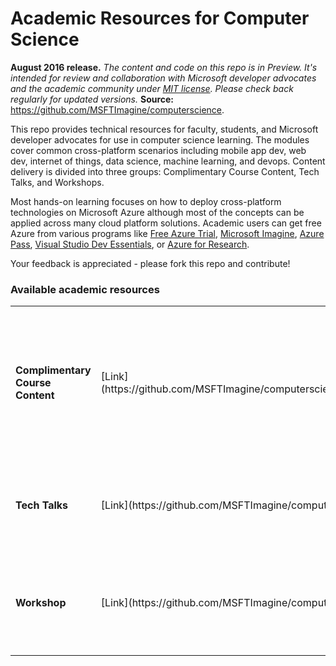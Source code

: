 <html lang="en">
   <head>
      <meta charset="utf-8">
      <meta http-equiv="X-UA-Compatible" content="IE=edge">
      <meta name="viewport" content="width=device-width, initial-scale=1">
      <title>Academic Resources for Computer Science</title>
	  <link rel="stylesheet" href="style.css">
   </head>
   <body id="home">
      <div class="container">
         <div class="jumbotron">
            <h1>Academic Resources for Computer Science</h1>
            <p><b>August 2016 release.</b> <i>The content and code on this repo is in Preview. It's intended for review and collaboration with Microsoft developer advocates and the academic community under <a href="https://github.com/MSFTImagine/computerscience/blob/master/LICENSE.md">MIT license</a>. Please check back regularly for updated versions.</i> <b>Source:</b> <a href="https://github.com/MSFTImagine/computerscience">https://github.com/MSFTImagine/computerscience</a>.</p>
            <p>
               This repo provides technical resources for faculty, students, and Microsoft developer advocates for use in computer science learning. The modules cover common cross-platform scenarios including mobile app dev, web dev, internet of things, data science, machine learning, and devops. Content delivery is divided into three groups: Complimentary Course Content, Tech Talks, and Workshops.</p>
               <p>Most hands-on learning focuses on how to deploy cross-platform technologies on Microsoft Azure although most of the concepts can be applied across many cloud platform solutions. Academic users can get free Azure from various programs like 
            <a href="https://azure.microsoft.com/en-us/free/">Free Azure Trial</a>, 
            <a href="https://www.dreamspark.com/student/default.aspx">Microsoft Imagine</a>, 
            <a href="http://www.microsoftazurepass.com/">Azure Pass</a>,
            <a href="https://www.visualstudio.com/en-us/products/visual-studio-dev-essentials-vs.aspx">Visual Studio Dev Essentials</a>, or
            <a href="http://research.microsoft.com/en-us/projects/azure/default.aspx">Azure for Research</a>.
            </p>
               <p>Your feedback is appreciated - please fork this repo and contribute!</p> 
         </div>
         <div class="panel panel-default">
            <div class="panel-heading">
               <h3 class="panel-title">Available academic resources</h3>
            </div>
            <div class="panel-body">
               <table class="table table-bordered table-striped table-hover">
					<tr>
					   <td><b>Complimentary Course Content</b></td>
					   <td>[Link](https://github.com/MSFTImagine/computerscience/tree/master/Complimentary%20Course%20Content)</td>
					   <td>Learning modules to complement existing course instruction. Includes presentations, speaker notes, and hands-on labs.</td>
					</tr>
					<tr>
					   <td><b>Tech Talks</b></td>
					   <td>[Link](https://github.com/MSFTImagine/computerscience/tree/master/Tech%20Talks)</td>
					   <td>Presentations on emerging or innovative tech topics with speakers notes and demos. </td>
					</tr>
					<tr>
					   <td><b>Workshop</b></td>
					   <td>[Link](https://github.com/MSFTImagine/computerscience/tree/master/Workshop)</td>
					   <td>1-day hands-on lab using cross-platform technologies with Microsoft Azure.</td>
					</tr>
				 </table>
			</div>
      </div>
   </body>
</html>
